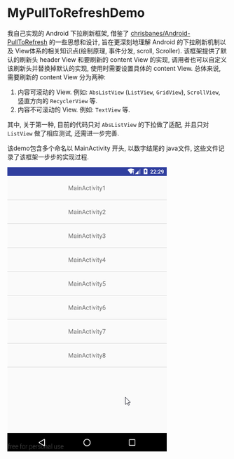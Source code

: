 # MyPullToRefreshDemo
我自己实现的 Android 下拉刷新框架, 借鉴了 [chrisbanes/Android-PullToRefresh](https://github.com/chrisbanes/Android-PullToRefresh) 的一些思想和设计, 旨在更深刻地理解 Android 的下拉刷新机制以及 View体系的相关知识点(绘制原理, 事件分发, scroll, Scroller). 该框架提供了默认的刷新头 header View 和要刷新的 content View 的实现, 调用者也可以自定义该刷新头并替换掉默认的实现, 使用时需要设置具体的 content View.  总体来说, 需要刷新的 content View 分为两种:

1. 内容可滚动的 View. 例如: `AbsListView` (`ListView`, `GridView`), `ScrollView`, 竖直方向的 `RecyclerView` 等.
2. 内容不可滚动的 View. 例如: `TextView` 等.

其中, 关于第一种, 目前的代码只对 `AbsListView` 的下拉做了适配, 并且只对 `ListView` 做了相应测试, 还需进一步完善.    

该demo包含多个命名以 MainActivity 开头, 以数字结尾的 java文件, 这些文件记录了该框架一步步的实现过程.

![运行效果图](./img/img_run.gif)